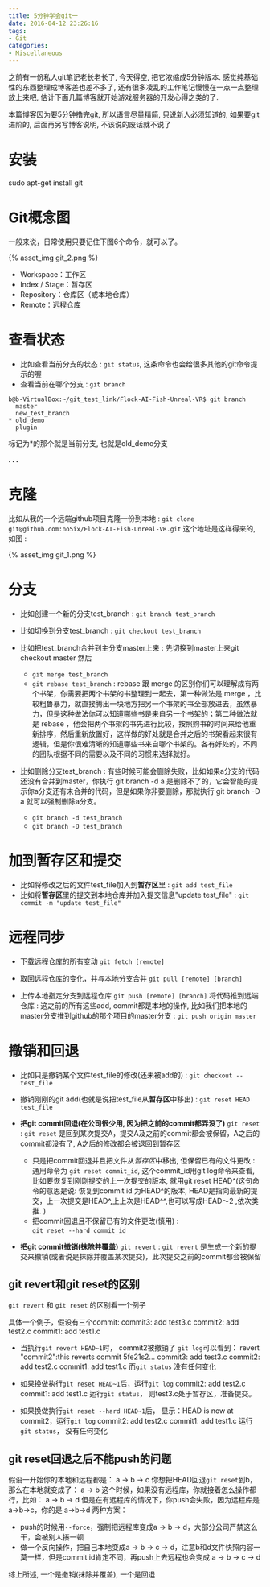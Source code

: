 ```yaml
---
title: 5分钟学会git一
date: 2016-04-12 23:26:16
tags: 
- Git
categories:
- Miscellaneous
---
```


之前有一份私人git笔记老长老长了, 今天得空, 把它浓缩成5分钟版本.
感觉纯基础性的东西整理成博客差也差不多了, 还有很多凌乱的工作笔记慢慢在一点一点整理放上来吧, 
估计下面几篇博客就开始游戏服务器的开发心得之类的了.

本篇博客因为要5分钟撸完git, 所以语言尽量精简, 只说新人必须知道的, 如果要git进阶的, 后面再另写博客说明, 不该说的废话就不说了

# 安装

sudo apt-get install git

# Git概念图

一般来说，日常使用只要记住下图6个命令，就可以了。

{% asset_img git_2.png %}

- Workspace：工作区
- Index / Stage：暂存区
- Repository：仓库区（或本地仓库）
- Remote：远程仓库


# 查看状态

- 比如查看当前分支的状态 : `git status`, 这条命令也会给很多其他的git命令提示的喔
- 查看当前在哪个分支 : `git branch`
```
b@b-VirtualBox:~/git_test_link/Flock-AI-Fish-Unreal-VR$ git branch
  master
  new_test_branch
* old_demo
  plugin
```
标记为*的那个就是当前分支, 也就是old_demo分支

**. . .**<!-- more -->

# 克隆

比如从我的一个远端github项目克隆一份到本地 : `git clone git@github.com:no5ix/Flock-AI-Fish-Unreal-VR.git`
这个地址是这样得来的, 如图 : 

{% asset_img git_1.png %}



# 分支

- 比如创建一个新的分支test_branch : 
`git branch test_branch`
- 比如切换到分支test_branch : 
`git checkout test_branch`
- 比如把test_branch合并到主分支master上来 : 先切换到master上来git checkout  master 然后
	- `git merge test_branch`
	- `git rebase test_branch` : 
		rebase 跟 merge 的区别你们可以理解成有两个书架，你需要把两个书架的书整理到一起去，第一种做法是 merge ，比较粗鲁暴力，就直接腾出一块地方把另一个书架的书全部放进去，虽然暴力，但是这种做法你可以知道哪些书是来自另一个书架的；第二种做法就是 rebase ，他会把两个书架的书先进行比较，按照购书的时间来给他重新排序，然后重新放置好，这样做的好处就是合并之后的书架看起来很有逻辑，但是你很难清晰的知道哪些书来自哪个书架的。各有好处的，不同的团队根据不同的需要以及不同的习惯来选择就好。 

- 比如删除分支test_branch :
有些时候可能会删除失败，比如如果a分支的代码还没有合并到master，你执行 git branch -d a 是删除不了的，它会智能的提示你a分支还有未合并的代码，但是如果你非要删除，那就执行 git branch -D a 就可以强制删除a分支。 
	- `git branch -d test_branch`
	- `git branch -D test_branch`


# 加到暂存区和提交

- 比如将修改之后的文件test_file加入到**暂存区**里 : 
`git add test_file`
- 比如将**暂存区**里的提交到本地仓库并加入提交信息"update test_file" : 
`git commit -m "update test_file"`

# 远程同步

- 下载远程仓库的所有变动
`git fetch [remote]`


- 取回远程仓库的变化，并与本地分支合并
`git pull [remote] [branch]`

- 上传本地指定分支到远程仓库
`git push [remote] [branch]`
将代码推到远端仓库 : 这之前的所有这些add, commit都是本地的操作,  比如我们把本地的master分支推到github的那个项目的master分支 : 
`git push origin master`


# 撤销和回退

- 比如只是撤销某个文件test_file的修改(还未被add的) : 
`git checkout -- test_file`
- 撤销刚刚的git add(也就是说把test_file从**暂存区**中移出) : 
`git reset HEAD test_file`

- **把git commit回退(在公司很少用, 因为把之前的commit都弄没了)** `git reset` : 
`git reset` 是回到某次提交A，提交A及之前的commit都会被保留，A之后的commit都没有了, A之后的修改都会被退回到暂存区
	-  只是把commit回退并且把文件从*暂存区*中移出, 但保留已有的文件更改 : 
	通用命令为 `git reset commit_id`, 这个commit_id用git log命令来查看, 比如要恢复到刚刚提交的上一次提交的版本, 就用git reset HEAD^(这句命令的意思是说: 恢复到commit id 为HEAD^的版本, HEAD是指向最新的提交，上一次提交是HEAD^,上上次是HEAD^^,也可以写成HEAD～2 ,依次类推. )
	- 把commit回退且不保留已有的文件更改(慎用) :   
	`git reset --hard commit_id`
- **把git commit撤销(抹除并覆盖)** `git revert` : 
`git revert` 是生成一个新的提交来撤销(或者说是抹除并覆盖某次提交)，此次提交之前的commit都会被保留

## git revert和git reset的区别

`git revert` 和 `git reset` 的区别看一个例子

具体一个例子，假设有三个commit:
commit3: add test3.c
commit2: add test2.c
commit1: add test1.c

- 当执行`git revert HEAD~1`时， commit2被撤销了
`git log`可以看到：
	revert "commit2":this reverts commit 5fe21s2...
	commit3: add test3.c
	commit2: add test2.c
	commit1: add test1.c
而`git status` 没有任何变化

- 如果换做执行`git reset HEAD~1`后，运行`git log`
	commit2: add test2.c
	commit1: add test1.c
运行`git status`， 则test3.c处于暂存区，准备提交。

- 如果换做执行`git reset --hard HEAD~1`后，
显示：HEAD is now at commit2，运行`git log`
	commit2: add test2.c
	commit1: add test1.c
运行`git status`， 没有任何变化

## git reset回退之后不能push的问题

假设一开始你的本地和远程都是：
a -> b -> c
你想把HEAD回退`git reset`到b，那么在本地就变成了：
a -> b
这个时候，如果没有远程库，你就接着怎么操作都行，比如：
a -> b -> d
但是在有远程库的情况下，你push会失败，因为远程库是 a->b->c，你的是 a->b->d
两种方案：
- push的时候用`--force`，强制把远程库变成a -> b -> d，大部分公司严禁这么干，会被别人揍一顿
- 做一个反向操作，把自己本地变成a -> b -> c -> d，注意b和d文件快照内容一莫一样，但是commit id肯定不同，再push上去远程也会变成 a -> b -> c -> d

综上所述, 一个是撤销(抹除并覆盖), 一个是回退